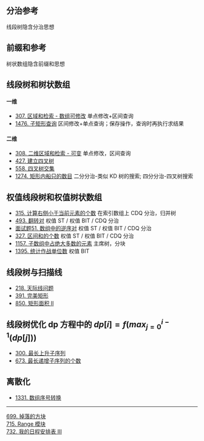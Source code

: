 ## 分治参考
线段树隐含分治思想

## 前缀和参考
树状数组隐含前缀和思想

## 线段树和树状数组
#### 一维
- [307. 区域和检索 - 数组可修改](https://leetcode-cn.com/problems/range-sum-query-mutable/) 单点修改+区间查询
- [1476. 子矩形查询](https://leetcode-cn.com/problems/subrectangle-queries/) 区间修改+单点查询；保存操作，查询时再执行求结果

#### 二维
- [308. 二维区域和检索 - 可变](https://leetcode-cn.com/problems/range-sum-query-2d-mutable/) 单点修改，区间查询
- [427. 建立四叉树](https://leetcode-cn.com/problems/construct-quad-tree/)
- [558. 四叉树交集](https://leetcode-cn.com/problems/logical-or-of-two-binary-grids-represented-as-quad-trees/)
- [1274. 矩形内船只的数目](https://leetcode-cn.com/problems/number-of-ships-in-a-rectangle/) 二分分治-类似 KD 树的搜索; 四分分治-四叉树搜索

## 权值线段树和权值树状数组
- [315. 计算右侧小于当前元素的个数](https://leetcode-cn.com/problems/count-of-smaller-numbers-after-self/) 在索引数组上 CDQ 分治，归并树
- [493. 翻转对](https://leetcode-cn.com/problems/reverse-pairs/) 权值 ST / 权值 BIT / CDQ 分治
- [面试题51. 数组中的逆序对](https://leetcode-cn.com/problems/shu-zu-zhong-de-ni-xu-dui-lcof/) 权值 ST / 权值 BIT / CDQ 分治
- [327. 区间和的个数](https://leetcode-cn.com/problems/count-of-range-sum/) 权值 ST / 权值 BIT / CDQ 分治
- [1157. 子数组中占绝大多数的元素](https://leetcode-cn.com/problems/online-majority-element-in-subarray/) 主席树，分块
- [1395. 统计作战单位数](https://leetcode-cn.com/problems/count-number-of-teams/) 权值 BIT

## 线段树与扫描线
- [218. 天际线问题](https://leetcode-cn.com/problems/the-skyline-problem/)
- [391. 完美矩形](https://leetcode-cn.com/problems/perfect-rectangle/)
- [850. 矩形面积 II](https://leetcode-cn.com/problems/rectangle-area-ii/)

## 线段树优化 dp 方程中的 $dp[i] = f(max_{j=0}^{i-1}(dp[j]))$
- [300. 最长上升子序列](https://leetcode-cn.com/problems/longest-increasing-subsequence/)  
- [673. 最长递增子序列的个数](https://leetcode-cn.com/problems/number-of-longest-increasing-subsequence/)  

## 离散化
- [1331. 数组序号转换](https://leetcode-cn.com/problems/rank-transform-of-an-array/)

---

[699. 掉落的方块](https://leetcode-cn.com/problems/falling-squares/)  
[715. Range 模块](https://leetcode-cn.com/problems/range-module/)  
[732. 我的日程安排表 III](https://leetcode-cn.com/problems/my-calendar-iii/)  
